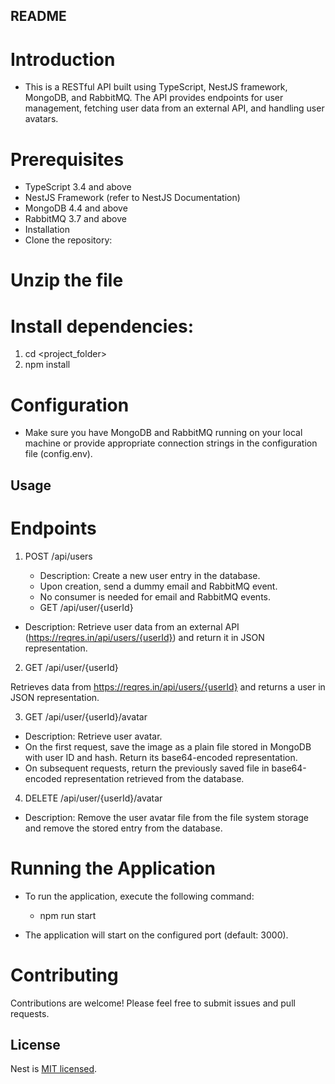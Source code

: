 
## README
# Introduction
 - This is a RESTful API built using TypeScript, NestJS framework, MongoDB, and RabbitMQ. The API provides endpoints for user management, fetching user data from an external API, and handling user avatars.

# Prerequisites
- TypeScript 3.4 and above
- NestJS Framework (refer to NestJS Documentation)
- MongoDB 4.4 and above
- RabbitMQ 3.7 and above
- Installation
- Clone the repository:

# Unzip the file

# Install dependencies:


1. cd <project_folder>
2. npm install
# Configuration
 - Make sure you have MongoDB and RabbitMQ running on your local machine or provide appropriate connection strings in the configuration file (config.env).

## Usage

# Endpoints
1. POST /api/users

   - Description: Create a new user entry in the database.
   - Upon creation, send a dummy email and RabbitMQ event.
   - No consumer is needed for email and RabbitMQ events.
   - GET /api/user/{userId}

* Description: Retrieve user data from an external API (https://reqres.in/api/users/{userId}) and return it in JSON representation.

2. GET /api/user/{userId}

Retrieves data from https://reqres.in/api/users/{userId} and returns a user in JSON representation.

3. GET /api/user/{userId}/avatar

* Description: Retrieve user avatar.
* On the first request, save the image as a plain file stored in MongoDB with user ID and hash. Return its base64-encoded representation.
* On subsequent requests, return the previously saved file in base64-encoded representation retrieved from the database.

4. DELETE /api/user/{userId}/avatar

* Description: Remove the user avatar file from the file system storage and remove the stored entry from the database.

# Running the Application
- To run the application, execute the following command:

   * npm run start

- The application will start on the configured port (default: 3000).

# Contributing
Contributions are welcome! Please feel free to submit issues and pull requests.
## License

Nest is [MIT licensed](LICENSE).
